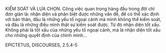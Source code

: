 
KIỂM SOÁT VÀ LỰA CHỌN. Công việc quan trọng hàng đầu trong đời chỉ đơn giản là: nhận diện và phân biệt được những vấn đề, để có thể xác định với bản thân, đâu là những yếu tố ngoại cảnh mà mình không thể kiểm soát, và đâu là những điều mình thật sự kiểm soát được. Từ đó nhận diện tốt xấu. Không phải là tốt xấu của những yếu tố ngoại cảnh, mà là nhận diện tốt xấu cho những quyết định của chỉnh mình...

EPICTETUS, DISCOURSES, 2.5.4-5

